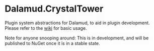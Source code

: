 # Dalamud.CrystalTower
Plugin system abstractions for Dalamud, to aid in plugin development. Please refer to the [wiki](https://github.com/goatcorp/Dalamud.CrystalTower/wiki) for basic usage.

Note for anyone snooping around: This is in development, and will be published to NuGet once it is in a stable state.
